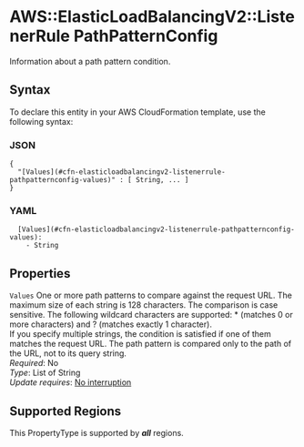 # AWS::ElasticLoadBalancingV2::ListenerRule PathPatternConfig<a name="aws-properties-elasticloadbalancingv2-listenerrule-pathpatternconfig"></a>

Information about a path pattern condition\.

## Syntax<a name="aws-properties-elasticloadbalancingv2-listenerrule-pathpatternconfig-syntax"></a>

To declare this entity in your AWS CloudFormation template, use the following syntax:

### JSON<a name="aws-properties-elasticloadbalancingv2-listenerrule-pathpatternconfig-syntax.json"></a>

```
{
  "[Values](#cfn-elasticloadbalancingv2-listenerrule-pathpatternconfig-values)" : [ String, ... ]
}
```

### YAML<a name="aws-properties-elasticloadbalancingv2-listenerrule-pathpatternconfig-syntax.yaml"></a>

```
  [Values](#cfn-elasticloadbalancingv2-listenerrule-pathpatternconfig-values): 
    - String
```

## Properties<a name="aws-properties-elasticloadbalancingv2-listenerrule-pathpatternconfig-properties"></a>

`Values`  <a name="cfn-elasticloadbalancingv2-listenerrule-pathpatternconfig-values"></a>
One or more path patterns to compare against the request URL\. The maximum size of each string is 128 characters\. The comparison is case sensitive\. The following wildcard characters are supported: \* \(matches 0 or more characters\) and ? \(matches exactly 1 character\)\.  
If you specify multiple strings, the condition is satisfied if one of them matches the request URL\. The path pattern is compared only to the path of the URL, not to its query string\.  
*Required*: No  
*Type*: List of String  
*Update requires*: [No interruption](https://docs.aws.amazon.com/AWSCloudFormation/latest/UserGuide/using-cfn-updating-stacks-update-behaviors.html#update-no-interrupt)

## Supported Regions

This PropertyType is supported by ***all*** regions.